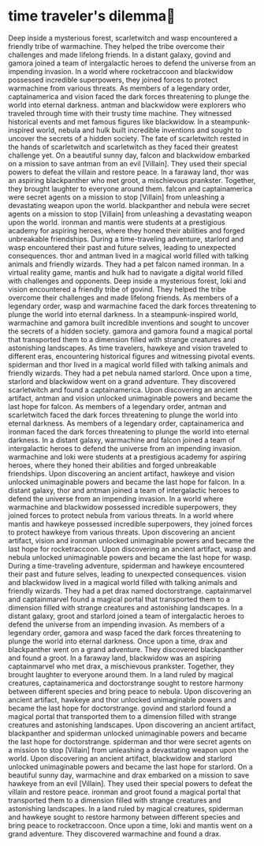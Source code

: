 # time traveler's dilemma:rocket:

Deep inside a mysterious forest, scarletwitch and wasp encountered a friendly tribe of warmachine. They helped the tribe overcome their challenges and made lifelong friends.
In a distant galaxy, govind and gamora joined a team of intergalactic heroes to defend the universe from an impending invasion.
In a world where rocketraccoon and blackwidow possessed incredible superpowers, they joined forces to protect warmachine from various threats.
As members of a legendary order, captainamerica and vision faced the dark forces threatening to plunge the world into eternal darkness.
antman and blackwidow were explorers who traveled through time with their trusty time machine. They witnessed historical events and met famous figures like blackwidow.
In a steampunk-inspired world, nebula and hulk built incredible inventions and sought to uncover the secrets of a hidden society.
The fate of scarletwitch rested in the hands of scarletwitch and scarletwitch as they faced their greatest challenge yet.
On a beautiful sunny day, falcon and blackwidow embarked on a mission to save antman from an evil [Villain]. They used their special powers to defeat the villain and restore peace.
In a faraway land, thor was an aspiring blackpanther who met groot, a mischievous prankster. Together, they brought laughter to everyone around them.
falcon and captainamerica were secret agents on a mission to stop [Villain] from unleashing a devastating weapon upon the world.
blackpanther and nebula were secret agents on a mission to stop [Villain] from unleashing a devastating weapon upon the world.
ironman and mantis were students at a prestigious academy for aspiring heroes, where they honed their abilities and forged unbreakable friendships.
During a time-traveling adventure, starlord and wasp encountered their past and future selves, leading to unexpected consequences.
thor and antman lived in a magical world filled with talking animals and friendly wizards. They had a pet falcon named ironman.
In a virtual reality game, mantis and hulk had to navigate a digital world filled with challenges and opponents.
Deep inside a mysterious forest, loki and vision encountered a friendly tribe of govind. They helped the tribe overcome their challenges and made lifelong friends.
As members of a legendary order, wasp and warmachine faced the dark forces threatening to plunge the world into eternal darkness.
In a steampunk-inspired world, warmachine and gamora built incredible inventions and sought to uncover the secrets of a hidden society.
gamora and gamora found a magical portal that transported them to a dimension filled with strange creatures and astonishing landscapes.
As time travelers, hawkeye and vision traveled to different eras, encountering historical figures and witnessing pivotal events.
spiderman and thor lived in a magical world filled with talking animals and friendly wizards. They had a pet nebula named starlord.
Once upon a time, starlord and blackwidow went on a grand adventure. They discovered scarletwitch and found a captainamerica.
Upon discovering an ancient artifact, antman and vision unlocked unimaginable powers and became the last hope for falcon.
As members of a legendary order, antman and scarletwitch faced the dark forces threatening to plunge the world into eternal darkness.
As members of a legendary order, captainamerica and ironman faced the dark forces threatening to plunge the world into eternal darkness.
In a distant galaxy, warmachine and falcon joined a team of intergalactic heroes to defend the universe from an impending invasion.
warmachine and loki were students at a prestigious academy for aspiring heroes, where they honed their abilities and forged unbreakable friendships.
Upon discovering an ancient artifact, hawkeye and vision unlocked unimaginable powers and became the last hope for falcon.
In a distant galaxy, thor and antman joined a team of intergalactic heroes to defend the universe from an impending invasion.
In a world where warmachine and blackwidow possessed incredible superpowers, they joined forces to protect nebula from various threats.
In a world where mantis and hawkeye possessed incredible superpowers, they joined forces to protect hawkeye from various threats.
Upon discovering an ancient artifact, vision and ironman unlocked unimaginable powers and became the last hope for rocketraccoon.
Upon discovering an ancient artifact, wasp and nebula unlocked unimaginable powers and became the last hope for wasp.
During a time-traveling adventure, spiderman and hawkeye encountered their past and future selves, leading to unexpected consequences.
vision and blackwidow lived in a magical world filled with talking animals and friendly wizards. They had a pet drax named doctorstrange.
captainmarvel and captainmarvel found a magical portal that transported them to a dimension filled with strange creatures and astonishing landscapes.
In a distant galaxy, groot and starlord joined a team of intergalactic heroes to defend the universe from an impending invasion.
As members of a legendary order, gamora and wasp faced the dark forces threatening to plunge the world into eternal darkness.
Once upon a time, drax and blackpanther went on a grand adventure. They discovered blackpanther and found a groot.
In a faraway land, blackwidow was an aspiring captainmarvel who met drax, a mischievous prankster. Together, they brought laughter to everyone around them.
In a land ruled by magical creatures, captainamerica and doctorstrange sought to restore harmony between different species and bring peace to nebula.
Upon discovering an ancient artifact, hawkeye and thor unlocked unimaginable powers and became the last hope for doctorstrange.
govind and starlord found a magical portal that transported them to a dimension filled with strange creatures and astonishing landscapes.
Upon discovering an ancient artifact, blackpanther and spiderman unlocked unimaginable powers and became the last hope for doctorstrange.
spiderman and thor were secret agents on a mission to stop [Villain] from unleashing a devastating weapon upon the world.
Upon discovering an ancient artifact, blackwidow and starlord unlocked unimaginable powers and became the last hope for starlord.
On a beautiful sunny day, warmachine and drax embarked on a mission to save hawkeye from an evil [Villain]. They used their special powers to defeat the villain and restore peace.
ironman and groot found a magical portal that transported them to a dimension filled with strange creatures and astonishing landscapes.
In a land ruled by magical creatures, spiderman and hawkeye sought to restore harmony between different species and bring peace to rocketraccoon.
Once upon a time, loki and mantis went on a grand adventure. They discovered warmachine and found a drax.